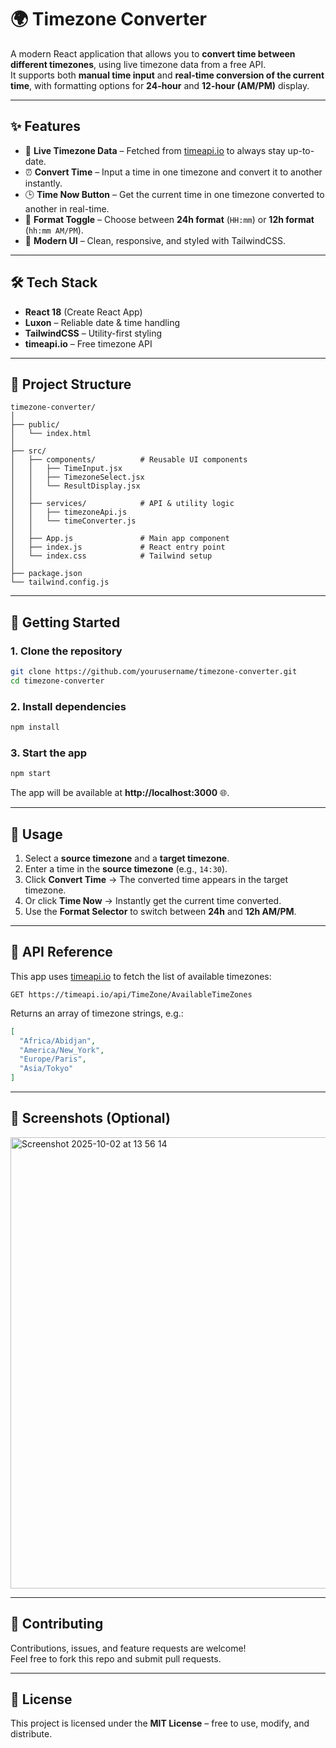# 🌍 Timezone Converter

A modern React application that allows you to **convert time between different timezones**, using live timezone data from a free API.  
It supports both **manual time input** and **real-time conversion of the current time**, with formatting options for **24-hour** and **12-hour (AM/PM)** display.  

---

## ✨ Features

- 📡 **Live Timezone Data** – Fetched from [timeapi.io](https://timeapi.io) to always stay up-to-date.  
- ⏰ **Convert Time** – Input a time in one timezone and convert it to another instantly.  
- 🕒 **Time Now Button** – Get the current time in one timezone converted to another in real-time.  
- 🔄 **Format Toggle** – Choose between **24h format** (`HH:mm`) or **12h format** (`hh:mm AM/PM`).  
- 🎨 **Modern UI** – Clean, responsive, and styled with TailwindCSS.  

---

## 🛠️ Tech Stack

- **React 18** (Create React App)  
- **Luxon** – Reliable date & time handling  
- **TailwindCSS** – Utility-first styling  
- **timeapi.io** – Free timezone API  

---

## 📂 Project Structure

```plaintext
timezone-converter/
│
├── public/
│   └── index.html
│
├── src/
│   ├── components/          # Reusable UI components
│   │   ├── TimeInput.jsx
│   │   ├── TimezoneSelect.jsx
│   │   └── ResultDisplay.jsx
│   │
│   ├── services/            # API & utility logic
│   │   ├── timezoneApi.js
│   │   └── timeConverter.js
│   │
│   ├── App.js               # Main app component
│   ├── index.js             # React entry point
│   └── index.css            # Tailwind setup
│
├── package.json
└── tailwind.config.js
```

---

## 🚀 Getting Started

### 1. Clone the repository
```bash
git clone https://github.com/yourusername/timezone-converter.git
cd timezone-converter
```

### 2. Install dependencies
```bash
npm install
```

### 3. Start the app
```bash
npm start
```

The app will be available at **http://localhost:3000** 🌐.

---

## 🔧 Usage

1. Select a **source timezone** and a **target timezone**.  
2. Enter a time in the **source timezone** (e.g., `14:30`).  
3. Click **Convert Time** → The converted time appears in the target timezone.  
4. Or click **Time Now** → Instantly get the current time converted.  
5. Use the **Format Selector** to switch between **24h** and **12h AM/PM**.  

---

## 📡 API Reference

This app uses [timeapi.io](https://timeapi.io/) to fetch the list of available timezones:  

```http
GET https://timeapi.io/api/TimeZone/AvailableTimeZones
```

Returns an array of timezone strings, e.g.:  

```json
[
  "Africa/Abidjan",
  "America/New_York",
  "Europe/Paris",
  "Asia/Tokyo"
]
```

---

## 📸 Screenshots (Optional)


<img width="712" height="722" alt="Screenshot 2025-10-02 at 13 56 14" src="https://github.com/user-attachments/assets/e3493a30-9473-4d6a-9a22-06f486bb68c2" />

---

## 🤝 Contributing

Contributions, issues, and feature requests are welcome!  
Feel free to fork this repo and submit pull requests.  

---

## 📜 License

This project is licensed under the **MIT License** – free to use, modify, and distribute.  
